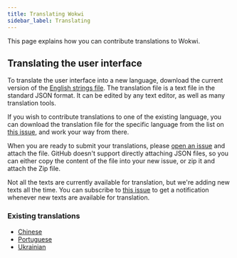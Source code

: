 ```yaml
---
title: Translating Wokwi
sidebar_label: Translating
---
```


This page explains how you can contribute translations to Wokwi.

## Translating the user interface

To translate the user interface into a new language, download the current version of the [English strings file](https://wokwi.com/api/i18n/en.json). The translation file is a text file in the standard JSON format. It can be edited by any text editor, as well as many translation tools.

If you wish to contribute translations to one of the existing language, you can download the translation file for the specific language from the list on [this issue](https://github.com/wokwi/wokwi-features/issues/221), and work your way from there.

When you are ready to submit your translations, please [open an issue](https://github.com/wokwi/wokwi-features/issues/new?assignees=&labels=enhancement&template=translation.md&title=) and attach the file. GitHub doesn't support directly attaching JSON files, so you can either copy the content of the file into your new issue, or zip it and attach the Zip file.

Not all the texts are currently available for translation, but we're adding new texts all the time. You can subscribe to [this issue](https://github.com/wokwi/wokwi-features/issues/221) to get a notification whenever new texts are available for translation.

### Existing translations

- [Chinese](https://wokwi.com/arduino/new?lang=zh)
- [Portuguese](https://wokwi.com/arduino/new?lang=pt-BR)
- [Ukrainian](https://wokwi.com/arduino/new?lang=ua)
